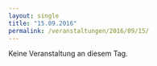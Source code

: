 ```yaml
---
layout: single
title: "15.09.2016"
permalink: /veranstaltungen/2016/09/15/
---
```


Keine Veranstaltung an diesem Tag.

